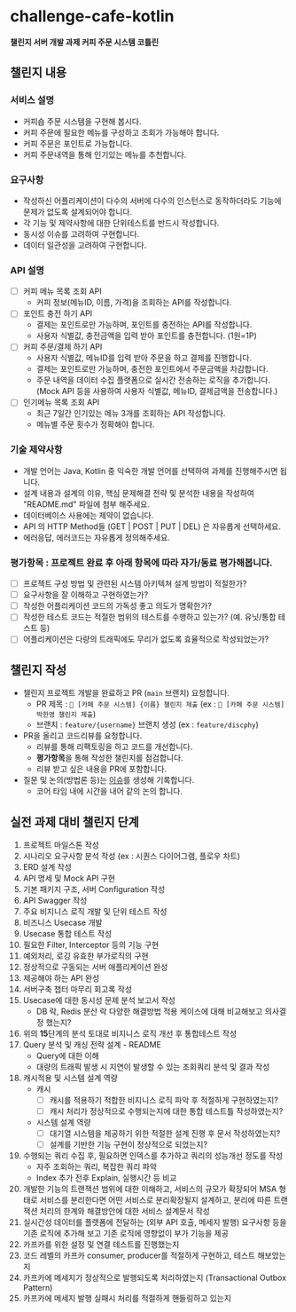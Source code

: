 # challenge-cafe-kotlin

**챌린지 서버 개발 과제 커피 주문 시스템 코틀린**

## 챌린지 내용

### 서비스 설명

+ 커피숍 주문 시스템을 구현해 봅시다.
+ 커피 주문에 필요한 메뉴를 구성하고 조회가 가능해야 합니다.
+ 커피 주문은 포인트로 가능합니다.
+ 커피 주문내역을 통해 인기있는 메뉴를 추천합니다.

### 요구사항

- 작성하신 어플리케이션이 다수의 서버에 다수의 인스턴스로 동작하더라도 기능에 문제가 없도록 설계되어야 합니다.
- 각 기능 및 제약사항에 대한 단위테스트를 반드시 작성합니다.
- 동시성 이슈를 고려하여 구현합니다.
- 데이터 일관성을 고려하여 구현합니다.

### API 설명

- [ ] 커피 메뉴 목록 조회 API
    - 커피 정보(메뉴ID, 이름, 가격)을 조회하는 API를 작성합니다.
- [ ] 포인트 충전 하기 API
    - 결제는 포인트로만 가능하며, 포인트를 충전하는 API를 작성합니다.
    - 사용자 식별값, 충전금액을 입력 받아 포인트를 충전합니다. (1원=1P)
- [ ] 커피 주문/결제 하기 API
    - 사용자 식별값, 메뉴ID를 입력 받아 주문을 하고 결제를 진행합니다.
    - 결제는 포인트로만 가능하며, 충전한 포인트에서 주문금액을 차감합니다.
    - 주문 내역을 데이터 수집 플랫폼으로 실시간 전송하는 로직을 추가합니다.
      (Mock API 등을 사용하여 사용자 식별값, 메뉴ID, 결제금액을 전송합니다.)
- [ ] 인기메뉴 목록 조회 API
    - 최근 7일간 인기있는 메뉴 3개를 조회하는 API 작성합니다.
    - 메뉴별 주문 횟수가 정확해야 합니다.

### 기술 제약사항

- 개발 언어는 Java, Kotlin 중 익숙한 개발 언어를 선택하여 과제를 진행해주시면 됩니다.
- 설계 내용과 설계의 이유, 핵심 문제해결 전략 및 분석한 내용을 작성하여 "README.md" 파일에 첨부 해주세요.
- 데이터베이스 사용에는 제약이 없습니다.
- API 의 HTTP Method들 (GET | POST | PUT | DEL) 은 자유롭게 선택하세요.
- 에러응답, 에러코드는 자유롭게 정의해주세요.

### 평가항목 : 프로젝트 완료 후 아래 항목에 따라 자가/동료 평가해봅니다.

- [ ] 프로젝트 구성 방법 및 관련된 시스템 아키텍쳐 설계 방법이 적절한가?
- [ ] 요구사항을 잘 이해하고 구현하였는가?
- [ ] 작성한 어플리케이션 코드의 가독성 좋고 의도가 명확한가?
- [ ] 작성한 테스트 코드는 적절한 범위의 테스트를 수행하고 있는가? (예. 유닛/통합 테스트 등)
- [ ] 어플리케이션은 다량의 트래픽에도 무리가 없도록 효율적으로 작성되었는가?

## 챌린지 작성

+ 챌린지 프로젝트 개발을 완료하고 PR (`main` 브랜치) 요청합니다.
  + PR 제목 : `🚀 [카페 주문 시스템] {이름} 챌린지 제출` (ex : `🚀 [카페 주문 시스템] 박한영 챌린지 제출`)
  + 브랜치 : `feature/{username}` 브랜치 생성 (ex : `feature/discphy`)
+ PR을 올리고 코드리뷰를 요청합니다. 
  + 리뷰를 통해 리팩토링을 하고 코드를 개선합니다. 
  + **평가항목**을 통해 작성한 챌린지를 점검합니다.
  + 리뷰 받고 싶은 내용을 PR에 포함합니다. 
+ 질문 및 논의(방법론 등)는 [이슈](https://github.com/hanghae-plus-backend-8/challenge-cafe-kotlin/issues)를 생성해 기록합니다.
  + 코어 타임 내에 시간을 내어 같의 논의 합니다. 

## 실전 과제 대비 챌린지 단계 

1. 프로젝트 마일스톤 작성
2. 시나리오 요구사항 분석 작성 (ex : 시퀀스 다이어그램, 플로우 차트)
3. ERD 설계 작성 
4. API 명세 및 Mock API 구현
5. 기본 패키지 구조, 서버 Configuration 작성
6. API Swagger 작성 
7. 주요 비지니스 로직 개발 및 단위 테스트 작성 
8. 비즈니스 Usecase 개발 
9. Usecase 통합 테스트 작성
10. 필요한 Filter, Interceptor 등의 기능 구현 
11. 예외처리, 로깅 유효한 부가로직의 구현 
12. 정상적으로 구동되는 서버 애플리케이션 완성
13. 제공해야 하는 API 완성 
14. 서버구축 챕터 마무리 회고록 작성
15. Usecase에 대한 동시성 문제 분석 보고서 작성   
    + DB 락, Redis 분산 락 다양한 해결방법 적용 케이스에 대해 비교해보고 의사결정 했는지?
16. 위의 **15**단계의 분석 토대로 비지니스 로직 개선 후 통합테스트 작성 
17. Query 분석 및 캐싱 전략 설계 - README  
    + Query에 대한 이해
    + 대량의 트래픽 발생 시 지연이 발생할 수 있는 조회쿼리 분석 및 결과 작성
18. 캐시적용 및 시스템 설계 역량 
    + 캐시 
      - [ ] 캐시를 적용하기 적합한 비지니스 로직 파악 후 적절하게 구현하였는지?
      - [ ] 캐시 처리가 정상적으로 수행되는지에 대한 통합 테스트틀 작성하였는지? 
    + 시스템 설계 역량 
      - [ ] 대기열 시스템을 제공하기 위한 적절한 설계 진행 후 문서 작성하였는지?
      - [ ] 설계를 기반한 기능 구현이 정상적으로 되었는지?
19. 수행되는 쿼리 수집 후, 필요하면 인덱스를 추가하고 쿼리의 성능개선 정도를 작성
    + 자주 조회하는 쿼리, 복잡한 쿼리 파악 
    + Index 추가 전후 Explain, 실행시간 등 비교
20. 개발한 기능의 트랜잭션 범위에 대한 이해하고, 서비스의 규모가 확장되어 MSA 형태로 서비스를 분리한다면 
어떤 서비스로 분리확장될지 설계하고, 분리에 따른 트랜잭션 처리의 한계와 해결방안에 대한 서비스 설계문서 작성
21. 실시간성 데이터를 플랫폼에 전달하는 (외부 API 호출, 메세지 발행) 요구사항 등을 기존 로직에 추가해 보고 
기존 로직에 영향없이 부가 기능을 제공
22. 카프카를 위한 설정 및 연결 테스트를 진행했는지 
23. 코드 레벨의 카프카 consumer, producer를 적절하게 구현하고, 테스트 해보았는지
24. 카프카에 메세지가 정상적으로 발행되도록 처리하였는지 (Transactional Outbox Pattern)
25. 카프카에 메세지 발행 실패시 처리를 적절하게 핸들링하고 있는지
